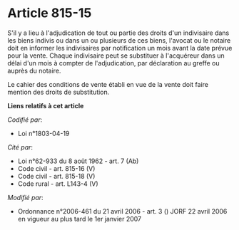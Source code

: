 # Article 815-15

S'il y a lieu à l'adjudication de tout ou partie des droits d'un indivisaire dans les biens indivis ou dans un ou plusieurs
de ces biens, l'avocat ou le notaire doit en informer les indivisaires par notification un mois avant la date prévue pour la
vente. Chaque indivisaire peut se substituer à l'acquéreur dans un délai d'un mois à compter de l'adjudication, par
déclaration au greffe ou auprès du notaire.

Le cahier des conditions de vente établi en vue de la vente doit faire mention des droits de substitution.

**Liens relatifs à cet article**

_Codifié par_:

  - Loi n°1803-04-19

_Cité par_:

  - Loi n°62-933 du 8 août 1962 - art. 7 (Ab)
  - Code civil - art. 815-16 (V)
  - Code civil - art. 815-18 (V)
  - Code rural - art. L143-4 (V)

_Modifié par_:

  - Ordonnance n°2006-461 du 21 avril 2006 - art. 3 () JORF 22 avril 2006 en vigueur au plus tard le 1er janvier 2007
